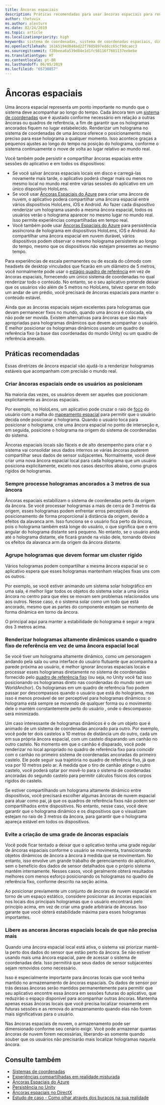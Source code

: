 ```yaml
---
title: Âncoras espaciais
description: Práticas recomendadas para usar âncoras espaciais para renderizar hologramas estáveis.
author: thetuvix
ms.author: alexturn
ms.date: 02/24/2019
ms.topic: article
ms.localizationpriority: high
keywords: sistema de coordenadas, sistema de coordenadas espaciais, dimensionamento do mundo, mundo, escala, posição, orientação, âncora, âncora espacial, bloqueado pelo mundo, bloqueio de mundo, persistência, compartilhamento
ms.openlocfilehash: 16165194d040ad22f7885897eddcc65cf9dcaec3
ms.sourcegitcommit: f20beea6a539d04e1d1fc98116f7601137eebebe
ms.translationtype: HT
ms.contentlocale: pt-BR
ms.lasthandoff: 06/05/2019
ms.locfileid: "65730857"
---
```

# <a name="spatial-anchors"></a>Âncoras espaciais

Uma âncora espacial representa um ponto importante no mundo que o sistema deve acompanhar ao longo do tempo. Cada âncora tem um [sistema de coordenadas](coordinate-systems.md) que é ajustado conforme necessário em relação a outras âncoras ou quadros de referência, a fim de garantir que os hologramas ancorados fiquem no lugar estabelecido.  Renderizar um holograma no sistema de coordenadas de uma âncora oferece o posicionamento mais preciso para esse holograma a qualquer momento. Isso acontece graças a pequenos ajustes ao longo do tempo na posição do holograma, conforme o sistema continuamente o move de volta ao lugar relativo ao mundo real.

Você também pode persistir e compartilhar âncoras espaciais entre sessões do aplicativo e em todos os dispositivos:
* Se você salvar âncoras espaciais locais em disco e carregá-las novamente mais tarde, o aplicativo poderá chegar mais ou menos no mesmo local no mundo real entre várias sessões do aplicativo em um único dispositivo HoloLens.
* Se você usar <a href="https://docs.microsoft.com/azure/spatial-anchors/overview" target="_blank">Âncoras Espaciais do Azure</a> para criar uma âncora de nuvem, o aplicativo poderá compartilhar uma âncora espacial entre vários dispositivos HoloLens, iOS e Android. Ao fazer cada dispositivo renderizar um holograma usando a mesma âncora espacial, todos os usuários verão o holograma aparecer no mesmo lugar no mundo real.  Isso permite experiências compartilhadas em tempo real.
* Você também pode usar <a href="https://docs.microsoft.com/azure/spatial-anchors/overview" target="_blank">Âncoras Espaciais do Azure</a> para persistência assíncrona de holograma em dispositivos HoloLens, iOS e Android.  Ao compartilhar uma âncora espacial em nuvem durável, vários dispositivos podem observar o mesmo holograma persistente ao longo do tempo, mesmo que os dispositivos não estejam presentes ao mesmo tempo.

Para experiências de escala permanentes ou de escala do cômodo com headsets de desktop vinculados que ficarão em um diâmetro de 5 metros, você normalmente pode usar o [estágio quadro de referência](coordinate-systems.md#stage-frame-of-reference) em vez de âncoras espaciais, fornecendo um único sistema de coordenadas no qual renderizar todo o conteúdo. No entanto, se o seu aplicativo pretende deixar que os usuários vão além de 5 metros no HoloLens, talvez operar em todo um andar de um prédio, você precisará de âncoras espaciais para manter o conteúdo estável.

Ainda que as âncoras espaciais sejam excelentes para hologramas que devam permanecer fixos no mundo, quando uma âncora é colocada, ela não pode ser movida. Existem alternativas para âncoras que são mais apropriadas para hologramas dinâmicos que devem acompanhar o usuário. É melhor posicionar os hologramas dinâmicos usando um quadro de referência fixo (a base das coordenadas do mundo Unity) ou um quadro de referência anexado.

## <a name="best-practices"></a>Práticas recomendadas

Essas diretrizes de âncora espacial vão ajudá-lo a renderizar hologramas estáveis que acompanham com precisão o mundo real.

### <a name="create-spatial-anchors-where-users-place-them"></a>Criar âncoras espaciais onde os usuários as posicionam

Na maioria das vezes, os usuários devem ser aqueles que posicionam explicitamente as âncoras espaciais.

Por exemplo, no HoloLens, um aplicativo pode cruzar o raio de [foco](gaze.md) do usuário com a malha do [mapeamento espacial](spatial-mapping.md) para permitir que o usuário decida onde posicionar o holograma. Quando o usuário toca para posicionar o holograma, crie uma âncora espacial no ponto de interseção e, em seguida, posicione o holograma na origem do sistema de coordenadas do sistema.

Âncoras espaciais locais são fáceis e de alto desempenho para criar e o sistema vai consolidar seus dados internos se várias âncoras puderem compartilhar seus dados de sensor subjacentes. Normalmente, você deve criar uma nova âncora espacial local para cada holograma que um usuário posiciona explicitamente, exceto nos casos descritos abaixo, como grupos rígidos de hologramas.

### <a name="always-render-anchored-holograms-within-3-meters-of-their-anchor"></a>Sempre processe hologramas ancorados a 3 metros de sua âncora

Âncoras espaciais estabilizam o sistema de coordenadas perto da origem da âncora. Se você processar hologramas a mais de cerca de 3 metros da origem, esses hologramas podem enfrentar erros perceptíveis de posicionamento de forma proporcional à distância da origem, devido a efeitos da alavanca arm. Isso funciona se o usuário fica perto da âncora, pois o holograma também está longe do usuário, o que significa que o erro angular do holograma distante será pequeno. No entanto, se o usuário anda até o holograma distante, ele ficará grande na visão dele, tornando óbvios os efeitos da alavanca arm da origem da âncora distante.

### <a name="group-holograms-that-should-form-a-rigid-cluster"></a>Agrupe hologramas que devem formar um cluster rígido

Vários hologramas podem compartilhar a mesma âncora espacial se o aplicativo espera que esses hologramas mantenham relações fixas uns com os outros.

Por exemplo, se você estiver animando um sistema solar holográfico em uma sala, é melhor ligar todos os objetos do sistema solar a uma única âncora no centro para que eles se movam sem problemas relacionados uns aos outros. Nesse caso, é o sistema solar como um todo que está ancorado, mesmo que as partes do componente estejam se momento de forma dinâmica em torno da âncora.

O principal aqui para manter a estabilidade do holograma é seguir a regra dos 3 metros acima.

### <a name="render-highly-dynamic-holograms-using-the-stationary-frame-of-reference-instead-of-a-local-spatial-anchor"></a>Renderizar hologramas altamente dinâmicos usando o quadro fixo de referência em vez de uma âncora espacial local

Se você tiver um holograma altamente dinâmico, como um personagem andando pela sala ou uma interface do usuário flutuante que acompanha a parede próxima ao usuário, é melhor ignorar âncoras espaciais locais e processar esses hologramas diretamente no sistema de coordenadas fornecido pelo [quadro de referência fixo](coordinate-systems.md#stationary-frame-of-reference) (ou seja, no Unity você faz isso posicionando os hologramas direto nas coordenadas do mundo sem um WorldAnchor). Os hologramas em um quadro de referência fixo podem passar por descompassos quando o usuário que está do holograma, mas isso é menos provável de ser perceptível para hologramas dinâmicos: o holograma está sempre se movendo de qualquer forma ou o movimento dele o mantém constantemente perto do usuário , onde o descompasso será minimizado.

Um caso interessante de hologramas dinâmicos é o de um objeto que é animado de um sistema de coordenadas ancorado para outro. Por exemplo, você pode ter dois castelos a 10 metros de distância um do outro, cada um em sua própria âncora espacial, com um castelo disparando um canhão no outro castelo. No momento em que o canhão é disparado, você pode renderizar no local apropriado no quadro de referência fixo para coincidir com o canhão no primeiro sistema de coordenadas ancoradas do primeiro castelo. Ele pode seguir sua trajetória no quadro de referência fixo, já que voa por 10 metros pelo ar. À medida que o tiro de canhão atinge o outro castelo, você poderá optar por movê-lo para o sistema de coordenadas ancoradas do segundo castelo para permitir cálculos físicos dos corpos rígidos do castelo.

Se estiver compartilhando um holograma altamente dinâmico entre dispositivos, você precisará escolher algumas âncoras de nuvem espacial para atuar como pai, já que os quadros de referência fixos não podem ser compartilhados entre dispositivos.  No entanto, nesse caso, você deve garantir que o holograma dinâmico e os dispositivos que o visualizam estejam no raio de 3 metros da âncora, para garantir que o holograma apareça estável em todos os dispositivos.

### <a name="avoid-creating-a-grid-of-spatial-anchors"></a>Evite a criação de uma grade de âncoras espaciais

Você pode ficar tentado a deixar que o aplicativo tenha uma grade regular de âncoras espaciais conforme o usuário se movimenta, transicionando objetos dinâmicos de âncora a âncora à medida que se movimentam. No entanto, isso envolve um grande trabalho de gerenciamento do aplicativo, sem o benefício dos dados de sensor detalhados que o próprio sistema mantém internamente. Nesses casos, você geralmente obterá resultados melhores com menos esforço posicionando os hologramas no quadro de referência fixo, conforme descrito na seção acima.

Ao posicionar previamente um conjunto de âncoras de nuvem espacial em torno de um espaço estático, considere posicionar as âncoras espaciais nos locais dos principais hologramas que o usuário encontrará pelo princípio acima, em vez de criar uma grade arbitrária de âncoras.  Isso garante que você obterá estabilidade máxima para esses hologramas importantes.

### <a name="release-local-spatial-anchors-you-no-longer-need"></a>Libere as ancoras âncoras espaciais locais de que não precisa mais

Quando uma âncora espacial local está ativa, o sistema vai priorizar mantê-la perto dos dados do sensor que estão perto da âncora. Se não estiver usando mais uma âncora espacial, pare de acessar o sistema de coordenadas dela. Isso permitirá que seus dados de sensor subjacentes sejam removidos como necessário.

Isso é especialmente importante para âncoras locais que você tenha mantido no armazenamento de âncoras espaciais. Os dados de sensor por trás dessas âncoras serão mantidos permanentemente para permitir que seu aplicativo encontre essa âncora em sessões futuras do aplicativo, que reduzirão o espaço disponível para acompanhar outras âncoras. Mantenha apenas essas âncoras locais que você precisa localizar novamente em futuras sessões e as remova do armazenamento quando elas não forem mais significativas para o usuário.

Nas âncoras espaciais de nuvem, o armazenamento pode ser dimensionado conforme seu cenário exigir.  Você pode armazenar quantas âncoras de nuvem forem necessárias, liberando-as somente quando souber que os usuários não precisarão mais localizar hologramas naquela âncora.

## <a name="see-also"></a>Consulte também
* [Sistemas de coordenadas](coordinate-systems.md)
* [Experiências compartilhadas em realidade misturada](shared-experiences-in-mixed-reality.md)
* <a href="https://docs.microsoft.com/azure/spatial-anchors" target="_blank">Âncoras Espaciais do Azure</a>
* [Persistência no Unity](persistence-in-unity.md)
* [Âncoras espaciais no DirectX](coordinate-systems-in-directx.md#place-holograms-in-the-world-using-spatial-anchors)
* [Estudo de caso - Como olhar através dos buracos na sua realidade](case-study-looking-through-holes-in-your-reality.md)
